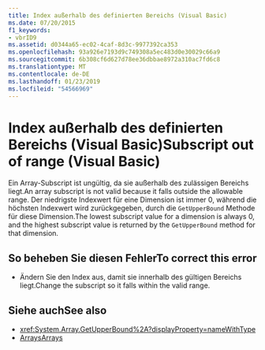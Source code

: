 ```yaml
---
title: Index außerhalb des definierten Bereichs (Visual Basic)
ms.date: 07/20/2015
f1_keywords:
- vbrID9
ms.assetid: d0344a65-ec02-4caf-8d3c-9977392ca353
ms.openlocfilehash: 93a926e7193d9c749308a5ec483d0e30029c66a9
ms.sourcegitcommit: 6b308cf6d627d78ee36dbbae8972a310ac7fd6c8
ms.translationtype: MT
ms.contentlocale: de-DE
ms.lasthandoff: 01/23/2019
ms.locfileid: "54566969"
---
```

# <a name="subscript-out-of-range-visual-basic"></a><span data-ttu-id="ba499-102">Index außerhalb des definierten Bereichs (Visual Basic)</span><span class="sxs-lookup"><span data-stu-id="ba499-102">Subscript out of range (Visual Basic)</span></span>
<span data-ttu-id="ba499-103">Ein Array-Subscript ist ungültig, da sie außerhalb des zulässigen Bereichs liegt.</span><span class="sxs-lookup"><span data-stu-id="ba499-103">An array subscript is not valid because it falls outside the allowable range.</span></span> <span data-ttu-id="ba499-104">Der niedrigste Indexwert für eine Dimension ist immer 0, während die höchsten Indexwert wird zurückgegeben, durch die `GetUpperBound` Methode für diese Dimension.</span><span class="sxs-lookup"><span data-stu-id="ba499-104">The lowest subscript value for a dimension is always 0, and the highest subscript value is returned by the `GetUpperBound` method for that dimension.</span></span>  
  
## <a name="to-correct-this-error"></a><span data-ttu-id="ba499-105">So beheben Sie diesen Fehler</span><span class="sxs-lookup"><span data-stu-id="ba499-105">To correct this error</span></span>  
  
-   <span data-ttu-id="ba499-106">Ändern Sie den Index aus, damit sie innerhalb des gültigen Bereichs liegt.</span><span class="sxs-lookup"><span data-stu-id="ba499-106">Change the subscript so it falls within the valid range.</span></span>  
  
## <a name="see-also"></a><span data-ttu-id="ba499-107">Siehe auch</span><span class="sxs-lookup"><span data-stu-id="ba499-107">See also</span></span>
- <xref:System.Array.GetUpperBound%2A?displayProperty=nameWithType>
- [<span data-ttu-id="ba499-108">Arrays</span><span class="sxs-lookup"><span data-stu-id="ba499-108">Arrays</span></span>](../../../visual-basic/programming-guide/language-features/arrays/index.md)
